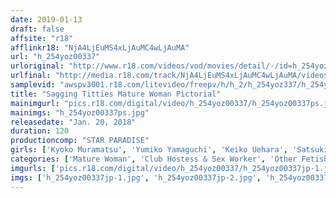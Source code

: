 ```yaml
---
date: 2019-01-13
draft: false
affsite: "r18"
afflinkr18: "NjA4LjEuMS4xLjAuMC4wLjAuMA"
url: "h_254yoz00337"
urloriginal: "http://www.r18.com/videos/vod/movies/detail/-/id=h_254yoz00337"
urlfinal: "http://media.r18.com/track/NjA4LjEuMS4xLjAuMC4wLjAuMA/videos/vod/movies/detail/-/id=h_254yoz00337"
samplevid: "awspv3001.r18.com/litevideo/freepv/h/h_2/h_254yoz337/h_254yoz337_dmb_w.mp4"
title: "Sagging Titties Mature Woman Pictorial"
mainimgurl: "pics.r18.com/digital/video/h_254yoz00337/h_254yoz00337ps.jpg"
mainimgs: "h_254yoz00337ps.jpg"
releasedate: "Jan. 20, 2018"
duration: 120
productioncomp: "STAR PARADISE"
girls: ['Kyoko Muramatsu', 'Yumiko Yamaguchi', 'Keiko Uehara', 'Satsuki Taniguchi', 'Fumi Yamada', 'Yuki Okamura', 'Natsumi Yuki', 'Yuriko Takehara', 'Michiko Uno']
categories: ['Mature Woman', 'Club Hostess & Sex Worker', 'Other Fetishes', 'Hi-Def']
imgurls: ['pics.r18.com/digital/video/h_254yoz00337/h_254yoz00337jp-1.jpg', 'pics.r18.com/digital/video/h_254yoz00337/h_254yoz00337jp-2.jpg', 'pics.r18.com/digital/video/h_254yoz00337/h_254yoz00337jp-3.jpg', 'pics.r18.com/digital/video/h_254yoz00337/h_254yoz00337jp-4.jpg', 'pics.r18.com/digital/video/h_254yoz00337/h_254yoz00337jp-5.jpg', 'pics.r18.com/digital/video/h_254yoz00337/h_254yoz00337jp-6.jpg', 'pics.r18.com/digital/video/h_254yoz00337/h_254yoz00337jp-7.jpg', 'pics.r18.com/digital/video/h_254yoz00337/h_254yoz00337jp-8.jpg', 'pics.r18.com/digital/video/h_254yoz00337/h_254yoz00337jp-9.jpg', 'pics.r18.com/digital/video/h_254yoz00337/h_254yoz00337jp-10.jpg', 'pics.r18.com/digital/video/h_254yoz00337/h_254yoz00337jp-11.jpg', 'pics.r18.com/digital/video/h_254yoz00337/h_254yoz00337jp-12.jpg', 'pics.r18.com/digital/video/h_254yoz00337/h_254yoz00337jp-13.jpg', 'pics.r18.com/digital/video/h_254yoz00337/h_254yoz00337jp-14.jpg', 'pics.r18.com/digital/video/h_254yoz00337/h_254yoz00337jp-15.jpg', 'pics.r18.com/digital/video/h_254yoz00337/h_254yoz00337jp-16.jpg', 'pics.r18.com/digital/video/h_254yoz00337/h_254yoz00337jp-17.jpg', 'pics.r18.com/digital/video/h_254yoz00337/h_254yoz00337jp-18.jpg', 'pics.r18.com/digital/video/h_254yoz00337/h_254yoz00337jp-19.jpg', 'pics.r18.com/digital/video/h_254yoz00337/h_254yoz00337jp-20.jpg']
imgs: ['h_254yoz00337jp-1.jpg', 'h_254yoz00337jp-2.jpg', 'h_254yoz00337jp-3.jpg', 'h_254yoz00337jp-4.jpg', 'h_254yoz00337jp-5.jpg', 'h_254yoz00337jp-6.jpg', 'h_254yoz00337jp-7.jpg', 'h_254yoz00337jp-8.jpg', 'h_254yoz00337jp-9.jpg', 'h_254yoz00337jp-10.jpg', 'h_254yoz00337jp-11.jpg', 'h_254yoz00337jp-12.jpg', 'h_254yoz00337jp-13.jpg', 'h_254yoz00337jp-14.jpg', 'h_254yoz00337jp-15.jpg', 'h_254yoz00337jp-16.jpg', 'h_254yoz00337jp-17.jpg', 'h_254yoz00337jp-18.jpg', 'h_254yoz00337jp-19.jpg', 'h_254yoz00337jp-20.jpg']
---
```

